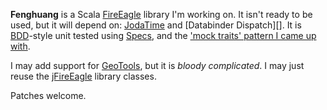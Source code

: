 **Fenghuang** is a Scala [FireEagle][] library I'm working on. It isn't ready
to be used, but it will depend on: [JodaTime][] and [Databinder Dispatch][].
It is [BDD][]-style unit tested using [Specs][], and the
['mock traits' pattern I came up with][mocktraits].

I may add support for [GeoTools][], but it is *bloody complicated*. I may just
reuse the [jFireEagle][] library classes.

Patches welcome.

[FireEagle]: http://fireeagle.yahoo.com/
[JodaTime]: http://joda-time.sourceforge.net/
[Dispatch]: http://dispatch.databinder.net/
[BDD]: http://behaviour-driven.org/
[Specs]: http://code.google.com/p/specs/
[mocktraits]: http://tommorris.org/blog/2010/06/26#When:08:29:58
[GeoTools]: http://www.geotools.org/
[jFireEagle]: http://code.google.com/p/jfireeagle/
